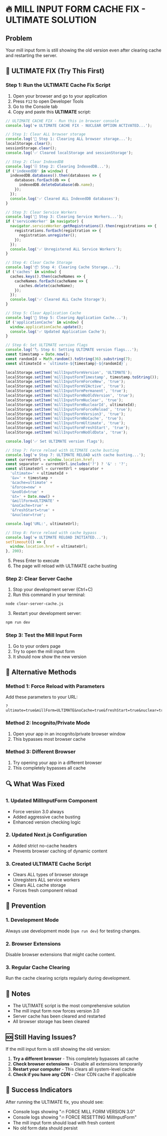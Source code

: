 # 🔥 MILL INPUT FORM CACHE FIX - ULTIMATE SOLUTION

## Problem
Your mill input form is still showing the old version even after clearing cache and restarting the server.

## 🚨 ULTIMATE FIX (Try This First)

### Step 1: Run the ULTIMATE Cache Fix Script
1. Open your browser and go to your application
2. Press `F12` to open Developer Tools
3. Go to the Console tab
4. Copy and paste this **ULTIMATE** script:

```javascript
// ULTIMATE CACHE FIX - Run this in browser console
console.log('☢️ ULTIMATE CACHE FIX - NUCLEAR OPTION ACTIVATED...');

// Step 1: Clear ALL browser storage
console.log('🧹 Step 1: Clearing ALL browser storage...');
localStorage.clear();
sessionStorage.clear();
console.log('✅ Cleared localStorage and sessionStorage');

// Step 2: Clear IndexedDB
console.log('🗄️ Step 2: Clearing IndexedDB...');
if ('indexedDB' in window) {
  indexedDB.databases().then(databases => {
    databases.forEach(db => {
      indexedDB.deleteDatabase(db.name);
    });
  });
  console.log('✅ Cleared ALL IndexedDB databases');
}

// Step 3: Clear Service Workers
console.log('🔧 Step 3: Clearing Service Workers...');
if ('serviceWorker' in navigator) {
  navigator.serviceWorker.getRegistrations().then(registrations => {
    registrations.forEach(registration => {
      registration.unregister();
    });
  });
  console.log('✅ Unregistered ALL Service Workers');
}

// Step 4: Clear Cache Storage
console.log('📦 Step 4: Clearing Cache Storage...');
if ('caches' in window) {
  caches.keys().then(cacheNames => {
    cacheNames.forEach(cacheName => {
      caches.delete(cacheName);
    });
  });
  console.log('✅ Cleared ALL Cache Storage');
}

// Step 5: Clear Application Cache
console.log('📱 Step 5: Clearing Application Cache...');
if ('applicationCache' in window) {
  window.applicationCache.update();
  console.log('✅ Updated Application Cache');
}

// Step 6: Set ULTIMATE version flags
console.log('🏷️ Step 6: Setting ULTIMATE version flags...');
const timestamp = Date.now();
const randomId = Math.random().toString(36).substring(7);
const ultimateId = `ultimate-${timestamp}-${randomId}`;

localStorage.setItem('millInputFormVersion', 'ULTIMATE');
localStorage.setItem('millInputFormTimestamp', timestamp.toString());
localStorage.setItem('millInputFormForceNew', 'true');
localStorage.setItem('millInputFormV2Active', 'true');
localStorage.setItem('millInputFormPermanent', 'true');
localStorage.setItem('millInputFormNoOldVersion', 'true');
localStorage.setItem('millInputFormNuclear', 'true');
localStorage.setItem('millInputFormNuclearId', ultimateId);
localStorage.setItem('millInputFormForceReload', 'true');
localStorage.setItem('millInputFormVersion3', 'true');
localStorage.setItem('millInputFormNoCache', 'true');
localStorage.setItem('millInputFormUltimate', 'true');
localStorage.setItem('millInputFormFreshStart', 'true');
localStorage.setItem('millInputFormNoOldData', 'true');

console.log('✅ Set ULTIMATE version flags');

// Step 7: Force reload with ULTIMATE cache busting
console.log('☢️ Step 7: ULTIMATE RELOAD with cache busting...');
const currentUrl = window.location.href;
const separator = currentUrl.includes('?') ? '&' : '?';
const ultimateUrl = currentUrl + separator + 
  'ultimate=' + ultimateId + 
  '&v=' + timestamp + 
  '&cache=ultimate' + 
  '&force=new' + 
  '&noOld=true' + 
  '&t=' + Date.now() + 
  '&millForm=ULTIMATE' + 
  '&noCache=true' + 
  '&freshStart=true' + 
  '&nuclear=true';

console.log('URL:', ultimateUrl);

// Step 8: Force reload with cache bypass
console.log('☢️ ULTIMATE RELOAD INITIATED...');
setTimeout(() => {
  window.location.href = ultimateUrl;
}, 200);
```

5. Press Enter to execute
6. The page will reload with ULTIMATE cache busting

### Step 2: Clear Server Cache
1. Stop your development server (Ctrl+C)
2. Run this command in your terminal:

```bash
node clear-server-cache.js
```

3. Restart your development server:

```bash
npm run dev
```

### Step 3: Test the Mill Input Form
1. Go to your orders page
2. Try to open the mill input form
3. It should now show the new version

## 🔧 Alternative Methods

### Method 1: Force Reload with Parameters
Add these parameters to your URL:
```
?ultimate=true&millForm=ULTIMATE&noCache=true&freshStart=true&nuclear=true&t=1234567890
```

### Method 2: Incognito/Private Mode
1. Open your app in an incognito/private browser window
2. This bypasses most browser cache

### Method 3: Different Browser
1. Try opening your app in a different browser
2. This completely bypasses all cache

## 🔍 What Was Fixed

### 1. Updated MillInputForm Component
- Force version 3.0 always
- Added aggressive cache busting
- Enhanced version checking logic

### 2. Updated Next.js Configuration
- Added strict no-cache headers
- Prevents browser caching of dynamic content

### 3. Created ULTIMATE Cache Script
- Clears ALL types of browser storage
- Unregisters ALL service workers
- Clears ALL cache storage
- Forces fresh component reload

## 🚀 Prevention

### 1. Development Mode
Always use development mode (`npm run dev`) for testing changes.

### 2. Browser Extensions
Disable browser extensions that might cache content.

### 3. Regular Cache Clearing
Run the cache clearing scripts regularly during development.

## 📝 Notes

- The ULTIMATE script is the most comprehensive solution
- The mill input form now forces version 3.0
- Server cache has been cleared and restarted
- All browser storage has been cleared

## 🆘 Still Having Issues?

If the mill input form is still showing the old version:

1. **Try a different browser** - This completely bypasses all cache
2. **Check browser extensions** - Disable all extensions temporarily
3. **Restart your computer** - This clears all system-level cache
4. **Check if you have any CDN** - Clear CDN cache if applicable

## 🎯 Success Indicators

After running the ULTIMATE fix, you should see:
- Console logs showing "🔥 FORCE MILL FORM VERSION 3.0"
- Console logs showing "🔥 FORCE RESETTING MillInputForm"
- The mill input form should load with fresh content
- No old form data should persist
